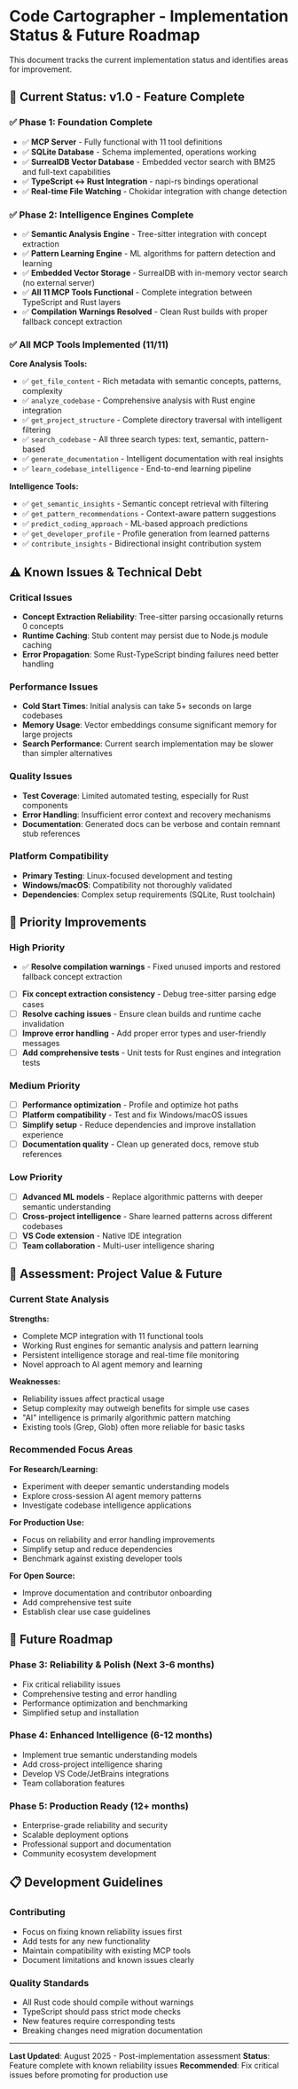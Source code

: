 # Code Cartographer - Implementation Status & Future Roadmap

This document tracks the current implementation status and identifies areas for improvement.

## 🎯 Current Status: v1.0 - Feature Complete

### ✅ Phase 1: Foundation Complete

- ✅ **MCP Server** - Fully functional with 11 tool definitions
- ✅ **SQLite Database** - Schema implemented, operations working
- ✅ **SurrealDB Vector Database** - Embedded vector search with BM25 and full-text capabilities
- ✅ **TypeScript ↔ Rust Integration** - napi-rs bindings operational
- ✅ **Real-time File Watching** - Chokidar integration with change detection

### ✅ Phase 2: Intelligence Engines Complete

- ✅ **Semantic Analysis Engine** - Tree-sitter integration with concept extraction
- ✅ **Pattern Learning Engine** - ML algorithms for pattern detection and learning
- ✅ **Embedded Vector Storage** - SurrealDB with in-memory vector search (no external server)
- ✅ **All 11 MCP Tools Functional** - Complete integration between TypeScript and Rust layers
- ✅ **Compilation Warnings Resolved** - Clean Rust builds with proper fallback concept extraction

### ✅ All MCP Tools Implemented (11/11)

**Core Analysis Tools:**

- ✅ `get_file_content` - Rich metadata with semantic concepts, patterns, complexity
- ✅ `analyze_codebase` - Comprehensive analysis with Rust engine integration
- ✅ `get_project_structure` - Complete directory traversal with intelligent filtering
- ✅ `search_codebase` - All three search types: text, semantic, pattern-based
- ✅ `generate_documentation` - Intelligent documentation with real insights
- ✅ `learn_codebase_intelligence` - End-to-end learning pipeline

**Intelligence Tools:**

- ✅ `get_semantic_insights` - Semantic concept retrieval with filtering
- ✅ `get_pattern_recommendations` - Context-aware pattern suggestions
- ✅ `predict_coding_approach` - ML-based approach predictions
- ✅ `get_developer_profile` - Profile generation from learned patterns
- ✅ `contribute_insights` - Bidirectional insight contribution system

## ⚠️ Known Issues & Technical Debt

### Critical Issues

- **Concept Extraction Reliability**: Tree-sitter parsing occasionally returns 0 concepts
- **Runtime Caching**: Stub content may persist due to Node.js module caching
- **Error Propagation**: Some Rust-TypeScript binding failures need better handling

### Performance Issues

- **Cold Start Times**: Initial analysis can take 5+ seconds on large codebases
- **Memory Usage**: Vector embeddings consume significant memory for large projects
- **Search Performance**: Current search implementation may be slower than simpler alternatives

### Quality Issues

- **Test Coverage**: Limited automated testing, especially for Rust components
- **Error Handling**: Insufficient error context and recovery mechanisms
- **Documentation**: Generated docs can be verbose and contain remnant stub references

### Platform Compatibility

- **Primary Testing**: Linux-focused development and testing
- **Windows/macOS**: Compatibility not thoroughly validated
- **Dependencies**: Complex setup requirements (SQLite, Rust toolchain)

## 🔧 Priority Improvements

### High Priority

- ✅ **Resolve compilation warnings** - Fixed unused imports and restored fallback concept extraction
- [ ] **Fix concept extraction consistency** - Debug tree-sitter parsing edge cases
- [ ] **Resolve caching issues** - Ensure clean builds and runtime cache invalidation
- [ ] **Improve error handling** - Add proper error types and user-friendly messages
- [ ] **Add comprehensive tests** - Unit tests for Rust engines and integration tests

### Medium Priority

- [ ] **Performance optimization** - Profile and optimize hot paths
- [ ] **Platform compatibility** - Test and fix Windows/macOS issues
- [ ] **Simplify setup** - Reduce dependencies and improve installation experience
- [ ] **Documentation quality** - Clean up generated docs, remove stub references

### Low Priority

- [ ] **Advanced ML models** - Replace algorithmic patterns with deeper semantic understanding
- [ ] **Cross-project intelligence** - Share learned patterns across different codebases
- [ ] **VS Code extension** - Native IDE integration
- [ ] **Team collaboration** - Multi-user intelligence sharing

## 🎯 Assessment: Project Value & Future

### Current State Analysis

**Strengths:**

- Complete MCP integration with 11 functional tools
- Working Rust engines for semantic analysis and pattern learning
- Persistent intelligence storage and real-time file monitoring
- Novel approach to AI agent memory and learning

**Weaknesses:**

- Reliability issues affect practical usage
- Setup complexity may outweigh benefits for simple use cases
- "AI" intelligence is primarily algorithmic pattern matching
- Existing tools (Grep, Glob) often more reliable for basic tasks

### Recommended Focus Areas

**For Research/Learning:**

- Experiment with deeper semantic understanding models
- Explore cross-session AI agent memory patterns
- Investigate codebase intelligence applications

**For Production Use:**

- Focus on reliability and error handling improvements
- Simplify setup and reduce dependencies
- Benchmark against existing developer tools

**For Open Source:**

- Improve documentation and contributor onboarding
- Add comprehensive test suite
- Establish clear use case guidelines

## 🔮 Future Roadmap

### Phase 3: Reliability & Polish (Next 3-6 months)

- Fix critical reliability issues
- Comprehensive testing and error handling
- Performance optimization and benchmarking
- Simplified setup and installation

### Phase 4: Enhanced Intelligence (6-12 months)

- Implement true semantic understanding models
- Add cross-project intelligence sharing
- Develop VS Code/JetBrains integrations
- Team collaboration features

### Phase 5: Production Ready (12+ months)

- Enterprise-grade reliability and security
- Scalable deployment options
- Professional support and documentation
- Community ecosystem development

## 📋 Development Guidelines

### Contributing

- Focus on fixing known reliability issues first
- Add tests for any new functionality
- Maintain compatibility with existing MCP tools
- Document limitations and known issues clearly

### Quality Standards

- All Rust code should compile without warnings
- TypeScript should pass strict mode checks
- New features require corresponding tests
- Breaking changes need migration documentation

---

**Last Updated**: August 2025 - Post-implementation assessment
**Status**: Feature complete with known reliability issues
**Recommended**: Fix critical issues before promoting for production use
